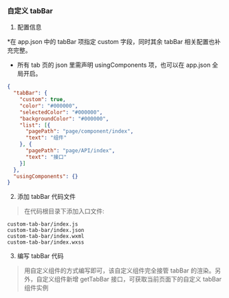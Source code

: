 ### 自定义 tabBar

1. 配置信息

*在 app.json 中的 tabBar 项指定 custom 字段，同时其余 tabBar 相关配置也补充完整。
* 所有 tab 页的 json 里需声明 usingComponents 项，也可以在 app.json 全局开启。

```json
{
  "tabBar": {
    "custom": true,
    "color": "#000000",
    "selectedColor": "#000000",
    "backgroundColor": "#000000",
    "list": [{
      "pagePath": "page/component/index",
      "text": "组件"
    }, {
      "pagePath": "page/API/index",
      "text": "接口"
    }]
  },
  "usingComponents": {}
}

```

2. 添加 tabBar 代码文件
> 在代码根目录下添加入口文件:
```
custom-tab-bar/index.js
custom-tab-bar/index.json
custom-tab-bar/index.wxml
custom-tab-bar/index.wxss
```
3. 编写 tabBar 代码
> 用自定义组件的方式编写即可，该自定义组件完全接管 tabBar 的渲染。另外，自定义组件新增 getTabBar 接口，可获取当前页面下的自定义 tabBar 组件实例